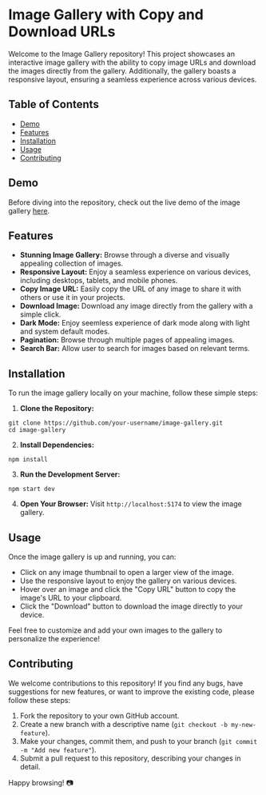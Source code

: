 # Image Gallery with Copy and Download URLs

Welcome to the Image Gallery repository! This project showcases an interactive image gallery with the ability to copy image URLs and download the images directly from the gallery. Additionally, the gallery boasts a responsive layout, ensuring a seamless experience across various devices.

## Table of Contents

- [Demo](#demo)
- [Features](#features)
- [Installation](#installation)
- [Usage](#usage)
- [Contributing](#contributing)

## Demo

Before diving into the repository, check out the live demo of the image gallery [here](https://image-gallery-97qwlo91k-creatorgod003.vercel.app/).

## Features

- **Stunning Image Gallery:** Browse through a diverse and visually appealing collection of images.
- **Responsive Layout:** Enjoy a seamless experience on various devices, including desktops, tablets, and mobile phones.
- **Copy Image URL:** Easily copy the URL of any image to share it with others or use it in your projects.
- **Download Image:** Download any image directly from the gallery with a simple click.
- **Dark Mode:** Enjoy seemless experience of dark mode along with light and system default modes.
- **Pagination:** Browse through multiple pages of appealing images.
- **Search Bar:** Allow user to search for images based on relevant terms.

## Installation

To run the image gallery locally on your machine, follow these simple steps:

1. **Clone the Repository:**

```
git clone https://github.com/your-username/image-gallery.git
cd image-gallery
```

2. **Install Dependencies:**

```
npm install
```

3. **Run the Development Server:**

```
npm start dev
```

4. **Open Your Browser:**
   Visit `http://localhost:5174` to view the image gallery.

## Usage

Once the image gallery is up and running, you can:

- Click on any image thumbnail to open a larger view of the image.
- Use the responsive layout to enjoy the gallery on various devices.
- Hover over an image and click the "Copy URL" button to copy the image's URL to your clipboard.
- Click the "Download" button to download the image directly to your device.

Feel free to customize and add your own images to the gallery to personalize the experience!

## Contributing

We welcome contributions to this repository! If you find any bugs, have suggestions for new features, or want to improve the existing code, please follow these steps:

1. Fork the repository to your own GitHub account.
2. Create a new branch with a descriptive name (`git checkout -b my-new-feature`).
3. Make your changes, commit them, and push to your branch (`git commit -m "Add new feature"`).
4. Submit a pull request to this repository, describing your changes in detail.

Happy browsing! 📷
